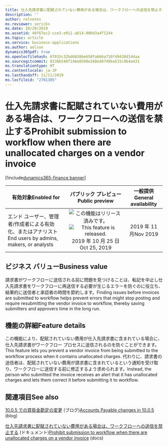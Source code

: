 ```yaml
---
title: 仕入先請求書に配賦されていない費用がある場合は、ワークフローへの送信を禁止する
description: ''
author: relnotes
ms.reviewer: sericks
ms.date: 10/29/2019
ms.assetid: 40f67ec2-cce3-e911-a814-000d3a4f1244
ms.topic: article
ms.service: business-applications
ms.author: aolson
dynamics365pdf: true
ms.openlocfilehash: 87033c32bd68386e658fa666a710f49438d144aa
ms.sourcegitcommit: 0338b540f146e0599e268ed4749ba515c8b4a431
ms.translationtype: HT
ms.contentlocale: ja-JP
ms.lasthandoff: 11/11/2019
ms.locfileid: "2781385"
---
```

# <a name="prohibit-submission-to-workflow-when-there-are-unallocated-charges-on-a-vendor-invoice"></a><span data-ttu-id="1ea90-102">仕入先請求書に配賦されていない費用がある場合は、ワークフローへの送信を禁止する</span><span class="sxs-lookup"><span data-stu-id="1ea90-102">Prohibit submission to workflow when there are unallocated charges on a vendor invoice</span></span>
[!include[dynamics365-finance banner](../includes/dynamics365-finance.md)]

| <span data-ttu-id="1ea90-103">有効対象</span><span class="sxs-lookup"><span data-stu-id="1ea90-103">Enabled for</span></span>    |  <span data-ttu-id="1ea90-104">パブリック プレビュー</span><span class="sxs-lookup"><span data-stu-id="1ea90-104">Public preview</span></span> | <span data-ttu-id="1ea90-105">一般提供</span><span class="sxs-lookup"><span data-stu-id="1ea90-105">General availability</span></span> | 
| ---------- | :----------: |:----------: |
|<span data-ttu-id="1ea90-106">エンド ユーザー、管理者/作成者による有効化、またはアナリスト</span><span class="sxs-lookup"><span data-stu-id="1ea90-106">End users by admins, makers, or analysts</span></span>|<span data-ttu-id="1ea90-107">![この機能はリリース済みです。](/dynamics365-release-plan/media/green-checkmark.png "この機能はリリース済みです。")</span><span class="sxs-lookup"><span data-stu-id="1ea90-107">![This feature is released.](/dynamics365-release-plan/media/green-checkmark.png "This feature is released.")</span></span> <span data-ttu-id="1ea90-108">2019 年 10 月 25 日</span><span class="sxs-lookup"><span data-stu-id="1ea90-108">Oct 25, 2019</span></span>| <span data-ttu-id="1ea90-109">2019 年 11 月</span><span class="sxs-lookup"><span data-stu-id="1ea90-109">Nov 2019</span></span>|


## <a name="business-value"></a><span data-ttu-id="1ea90-110">ビジネス バリュー</span><span class="sxs-lookup"><span data-stu-id="1ea90-110">Business value</span></span>
<!-- bv start -->
<span data-ttu-id="1ea90-111">請求書がワークフローに送信される前に問題を見つけることは、転記を中止し仕入先請求書をワークフローに再送信する必要が生じるエラーを防ぐのに役立ち、結果的に送信者と承認者の時間を節約します。</span><span class="sxs-lookup"><span data-stu-id="1ea90-111">Finding issues before invoices are submitted to workflow helps prevent errors that might stop posting and require resubmitting the vendor invoice to workflow, thereby saving submitters and approvers time in the long run.</span></span>
<!-- bv end -->



## <a name="feature-details"></a><span data-ttu-id="1ea90-112">機能の詳細</span><span class="sxs-lookup"><span data-stu-id="1ea90-112">Feature details</span></span>
<!--feature detail start -->
<span data-ttu-id="1ea90-113">この機能により、配賦されていない費用が仕入先請求書に含まれている場合に、仕入先請求書がワークフロー プロセスに送信されるのを防ぐことができます。</span><span class="sxs-lookup"><span data-stu-id="1ea90-113">This feature lets you prevent a vendor invoice from being submitted to the workflow process when it contains unallocated charges.</span></span> <span data-ttu-id="1ea90-114">代わりに、請求書の送信者は、配賦されていない費用が請求書に含まれているという通知を受け取り、ワークフローに送信する前に修正するよう求められます。</span><span class="sxs-lookup"><span data-stu-id="1ea90-114">Instead, the person who submitted the invoice receives an alert that it has unallocated charges and lets them correct it before submitting it to workflow.</span></span>
<!--feature detail end -->









## <a name="see-also"></a><span data-ttu-id="1ea90-115">関連項目</span><span class="sxs-lookup"><span data-stu-id="1ea90-115">See also</span></span>

<span data-ttu-id="1ea90-116">[10.0.5 での買掛金勘定の変更](https://community.dynamics.com/365/financeandoperations/b/financials/posts/accounts-payable-changes-in-10-0-5) (ブログ)</span><span class="sxs-lookup"><span data-stu-id="1ea90-116">[Accounts Payable changes in 10.0.5](https://community.dynamics.com/365/financeandoperations/b/financials/posts/accounts-payable-changes-in-10-0-5) (blog)</span></span>

<span data-ttu-id="1ea90-117">[仕入先請求書に配賦されていない費用がある場合は、ワークフローへの送信を禁止する](https://community.dynamics.com/365/financeandoperations/b/financials/posts/accounts-payable-changes-in-10-0-5) (ドキュメント)</span><span class="sxs-lookup"><span data-stu-id="1ea90-117">[Prohibit submission to workflow when there are unallocated charges on a vendor invoice](https://community.dynamics.com/365/financeandoperations/b/financials/posts/accounts-payable-changes-in-10-0-5) (docs)</span></span>
